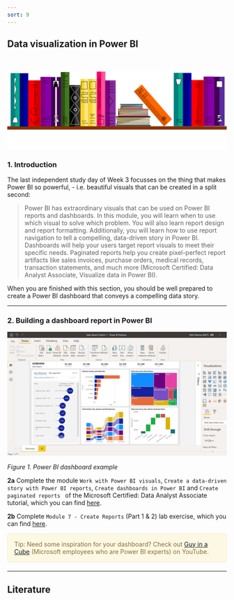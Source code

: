 ```yaml
---
sort: 9
---
```


## __Data visualization in Power BI__
\
\
<img src="./images/books_banner.png" alt="Books banner" width="600"/>

### 1. Introduction

The last independent study day of Week 3 focusses on the thing that makes Power BI so powerful, - i.e. beautiful visuals that can be created in a split second:

> Power BI has extraordinary visuals that can be used on Power BI reports and dashboards. In this module, you will learn when to use which visual to solve which problem. You will also learn report design and report formatting. Additionally, you will learn how to use report navigation to tell a compelling, data-driven story in Power BI. Dashboards will help your users target report visuals to meet their specific needs. Paginated reports help you create pixel-perfect report artifacts like sales invoices, purchase orders, medical records, transaction statements, and much more (Microsoft Certified: Data Analyst Associate, Visualize data in Power BI).

When you are finished with this section, you should be well prepared to create a Power BI dashboard that conveys a compelling data story.

***

### 2. Building a dashboard report in Power BI

<img src="./images/power_bi.jpg" alt="Power BI dashboard" width="650"/>

*Figure 1. Power BI dashboard example*

__2a__ Complete the module ```Work with Power BI visuals```, ```Create a data-driven story with Power BI reports```, ```Create dashboards in Power BI``` and ```Create paginated reports ``` of the Microsoft Certified: Data Analyst Associate tutorial, which you can find [here](https://docs.microsoft.com/en-us/learn/paths/visualize-data-power-bi/).

__2b__ Complete ```Module 7 - Create Reports``` (Part 1 & 2) lab exercise, which you can find [here](https://microsoftlearning.github.io/DA-100-Analyzing-Data-with-Power-BI/).

<div style="padding: 15px; border: 1px solid transparent; border-color: transparent; margin-bottom: 20px; border-radius: 4px; color: #8a6d3b;; background-color: #fcf8e3; border-color: #faebcc;">
Tip: Need some inspiration for your dashboard? Check out <a href="(https://www.youtube.com/channel/UCFp1vaKzpfvoGai0vE5VJ0w">Guy in a Cube</a> (Microsoft employees who are Power BI experts) on YouTube.
</div>

***

## __Literature__
